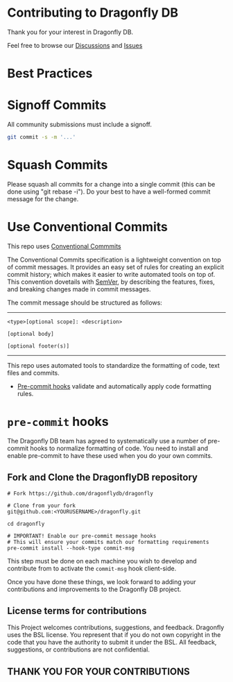 # Contributing to Dragonfly DB

Thank you for your interest in Dragonfly DB.

Feel free to browse our [Discussions](https://github.com/dragonflydb/dragonfly/discussions) and [Issues](https://github.com/dragonflydb/dragonfly/issues)

# Best Practices

# Signoff Commits
All community submissions must include a signoff.

```bash
git commit -s -m '...'
```

# Squash Commits
Please squash all commits for a change into a single commit (this can be done using "git rebase -i"). Do your best to have a well-formed commit message for the change.

# Use Conventional Commits
This repo uses [Conventional Commmits](https://www.conventionalcommits.org/en/v1.0.0/)


The Conventional Commits specification is a lightweight convention on top of commit messages.
It provides an easy set of rules for creating an explicit commit history;
which makes it easier to write automated tools on top of.
This convention dovetails with [SemVer](http://semver.org),
by describing the features, fixes, and breaking changes made in commit messages.

The commit message should be structured as follows:

---

```
<type>[optional scope]: <description>

[optional body]

[optional footer(s)]
```
---

This repo uses automated tools to standardize the formatting of code, text files and commits.
 - [Pre-commit hooks](#pre-commit-hooks) validate and automatically apply code
   formatting rules.

# `pre-commit` hooks
The Dragonfly DB team has agreed to systematically use a number of pre-commit hooks to
normalize formatting of code. You need to install and enable pre-commit to have these used
when you do your own commits.

## Fork and Clone the DragonflyDB repository
```
# Fork https://github.com/dragonflydb/dragonfly

# Clone from your fork
git@github.com:<YOURUSERNAME>/dragonfly.git

cd dragonfly

# IMPORTANT! Enable our pre-commit message hooks
# This will ensure your commits match our formatting requirements
pre-commit install --hook-type commit-msg
```

This step must be done on each machine you wish to develop and contribute from to activate the `commit-msg` hook client-side.


Once you have done these things, we look forward to adding your contributions and improvements to the Dragonfly DB project.


## License terms for contributions
This Project welcomes contributions, suggestions, and feedback.  Dragonfly uses the BSL license. You represent that if you do not own copyright in the code that you have the authority to submit it under the BSL. All feedback, suggestions, or contributions are not confidential.


## THANK YOU FOR YOUR CONTRIBUTIONS